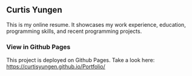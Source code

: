 ## Curtis Yungen

This is my online resume. It showcases my work experience, education, programming skills, and recent programming projects. 

### View in Github Pages
This project is deployed on Github Pages. Take a look here: https://curtisyungen.github.io/Portfolio/
